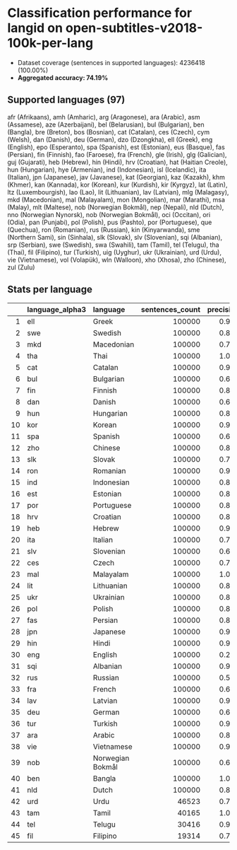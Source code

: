 # Classification performance for langid on open-subtitles-v2018-100k-per-lang

- Dataset coverage (sentences in supported languages): 4236418 (100.00%)
- **Aggregated accuracy: 74.19%**

<h2 id="supported-languages">Supported languages (97)</h2>

afr (Afrikaans), amh (Amharic), arg (Aragonese), ara (Arabic), asm (Assamese), aze (Azerbaijani), bel (Belarusian), bul (Bulgarian), ben (Bangla), bre (Breton), bos (Bosnian), cat (Catalan), ces (Czech), cym (Welsh), dan (Danish), deu (German), dzo (Dzongkha), ell (Greek), eng (English), epo (Esperanto), spa (Spanish), est (Estonian), eus (Basque), fas (Persian), fin (Finnish), fao (Faroese), fra (French), gle (Irish), glg (Galician), guj (Gujarati), heb (Hebrew), hin (Hindi), hrv (Croatian), hat (Haitian Creole), hun (Hungarian), hye (Armenian), ind (Indonesian), isl (Icelandic), ita (Italian), jpn (Japanese), jav (Javanese), kat (Georgian), kaz (Kazakh), khm (Khmer), kan (Kannada), kor (Korean), kur (Kurdish), kir (Kyrgyz), lat (Latin), ltz (Luxembourgish), lao (Lao), lit (Lithuanian), lav (Latvian), mlg (Malagasy), mkd (Macedonian), mal (Malayalam), mon (Mongolian), mar (Marathi), msa (Malay), mlt (Maltese), nob (Norwegian Bokmål), nep (Nepali), nld (Dutch), nno (Norwegian Nynorsk), nob (Norwegian Bokmål), oci (Occitan), ori (Odia), pan (Punjabi), pol (Polish), pus (Pashto), por (Portuguese), que (Quechua), ron (Romanian), rus (Russian), kin (Kinyarwanda), sme (Northern Sami), sin (Sinhala), slk (Slovak), slv (Slovenian), sqi (Albanian), srp (Serbian), swe (Swedish), swa (Swahili), tam (Tamil), tel (Telugu), tha (Thai), fil (Filipino), tur (Turkish), uig (Uyghur), ukr (Ukrainian), urd (Urdu), vie (Vietnamese), vol (Volapük), wln (Walloon), xho (Xhosa), zho (Chinese), zul (Zulu)

<h2 id="metrics-per-language">Stats per language</h2>

|    | language_alpha3   | language         |   sentences_count |   precision |   recall |    f1 |    tp |     fp |      tn |    fn |
|---:|:------------------|:-----------------|------------------:|------------:|---------:|------:|------:|-------:|--------:|------:|
|  1 | ell               | Greek            |            100000 |       0.999 |    0.996 | 0.998 | 99645 |     69 | 4136349 |   355 |
|  2 | swe               | Swedish          |            100000 |       0.856 |    0.710 | 0.728 | 70956 |  11937 | 4124481 | 29044 |
|  3 | mkd               | Macedonian       |            100000 |       0.782 |    0.433 | 0.517 | 43309 |  12082 | 4124336 | 56691 |
|  4 | tha               | Thai             |            100000 |       1.000 |    0.961 | 0.980 | 96095 |     20 | 4136398 |  3905 |
|  5 | cat               | Catalan          |            100000 |       0.930 |    0.505 | 0.639 | 50550 |   3830 | 4132588 | 49450 |
|  6 | bul               | Bulgarian        |            100000 |       0.689 |    0.570 | 0.547 | 57031 |  25798 | 4110620 | 42969 |
|  7 | fin               | Finnish          |            100000 |       0.813 |    0.826 | 0.749 | 82642 |  18954 | 4117464 | 17358 |
|  8 | dan               | Danish           |            100000 |       0.674 |    0.521 | 0.514 | 52077 |  25239 | 4111179 | 47923 |
|  9 | hun               | Hungarian        |            100000 |       0.884 |    0.795 | 0.794 | 79534 |  10437 | 4125981 | 20466 |
| 10 | kor               | Korean           |            100000 |       0.999 |    0.962 | 0.980 | 96165 |     68 | 4136350 |  3835 |
| 11 | spa               | Spanish          |            100000 |       0.615 |    0.719 | 0.549 | 71937 |  44996 | 4091422 | 28063 |
| 12 | zho               | Chinese          |            100000 |       0.890 |    0.916 | 0.855 | 91584 |  11311 | 4125107 |  8416 |
| 13 | slk               | Slovak           |            100000 |       0.796 |    0.575 | 0.615 | 57535 |  14775 | 4121643 | 42465 |
| 14 | ron               | Romanian         |            100000 |       0.934 |    0.682 | 0.767 | 68239 |   4830 | 4131588 | 31761 |
| 15 | ind               | Indonesian       |            100000 |       0.875 |    0.529 | 0.630 | 52912 |   7540 | 4128878 | 47088 |
| 16 | est               | Estonian         |            100000 |       0.867 |    0.632 | 0.692 | 63160 |   9726 | 4126692 | 36840 |
| 17 | por               | Portuguese       |            100000 |       0.833 |    0.646 | 0.678 | 64621 |  12978 | 4123440 | 35379 |
| 18 | hrv               | Croatian         |            100000 |       0.803 |    0.505 | 0.576 | 50470 |  12351 | 4124067 | 49530 |
| 19 | heb               | Hebrew           |            100000 |       0.999 |    0.974 | 0.985 | 97363 |    121 | 4136297 |  2637 |
| 20 | ita               | Italian          |            100000 |       0.729 |    0.711 | 0.635 | 71086 |  26488 | 4109930 | 28914 |
| 21 | slv               | Slovenian        |            100000 |       0.631 |    0.569 | 0.509 | 56891 |  33249 | 4103169 | 43109 |
| 22 | ces               | Czech            |            100000 |       0.768 |    0.694 | 0.657 | 69366 |  20953 | 4115465 | 30634 |
| 23 | mal               | Malayalam        |            100000 |       1.000 |    0.977 | 0.988 | 97661 |      2 | 4136416 |  2339 |
| 24 | lit               | Lithuanian       |            100000 |       0.821 |    0.710 | 0.703 | 71019 |  15497 | 4120921 | 28981 |
| 25 | ukr               | Ukrainian        |            100000 |       0.805 |    0.500 | 0.574 | 49995 |  12080 | 4124338 | 50005 |
| 26 | pol               | Polish           |            100000 |       0.841 |    0.862 | 0.787 | 86150 |  16323 | 4120095 | 13850 |
| 27 | fas               | Persian          |            100000 |       0.830 |    0.526 | 0.604 | 52589 |  10748 | 4125670 | 47411 |
| 28 | jpn               | Japanese         |            100000 |       0.974 |    0.966 | 0.957 | 96556 |   2623 | 4133795 |  3444 |
| 29 | hin               | Hindi            |            100000 |       0.999 |    0.788 | 0.881 | 78804 |     65 | 4136353 | 21196 |
| 30 | eng               | English          |            100000 |       0.239 |    0.912 | 0.236 | 91242 | 291069 | 3845349 |  8758 |
| 31 | sqi               | Albanian         |            100000 |       0.987 |    0.747 | 0.846 | 74695 |    995 | 4135423 | 25305 |
| 32 | rus               | Russian          |            100000 |       0.592 |    0.710 | 0.528 | 71033 |  48977 | 4087441 | 28967 |
| 33 | fra               | French           |            100000 |       0.675 |    0.766 | 0.612 | 76607 |  36932 | 4099486 | 23393 |
| 34 | lav               | Latvian          |            100000 |       0.930 |    0.749 | 0.804 | 74883 |   5659 | 4130759 | 25117 |
| 35 | deu               | German           |            100000 |       0.639 |    0.827 | 0.599 | 82719 |  46756 | 4089662 | 17281 |
| 36 | tur               | Turkish          |            100000 |       0.939 |    0.778 | 0.828 | 77837 |   5089 | 4131329 | 22163 |
| 37 | ara               | Arabic           |            100000 |       0.847 |    0.888 | 0.804 | 88771 |  15980 | 4120438 | 11229 |
| 38 | vie               | Vietnamese       |            100000 |       0.962 |    0.899 | 0.912 | 89889 |   3570 | 4132848 | 10111 |
| 39 | nob               | Norwegian Bokmål |            100000 |       0.618 |    0.565 | 0.499 | 56473 |  34838 | 4101580 | 43527 |
| 40 | ben               | Bangla           |            100000 |       1.000 |    0.929 | 0.963 | 92897 |     10 | 4136408 |  7103 |
| 41 | nld               | Dutch            |            100000 |       0.831 |    0.780 | 0.744 | 77955 |  15815 | 4120603 | 22045 |
| 42 | urd               | Urdu             |             46523 |       0.710 |    0.763 | 0.640 | 35497 |  14494 | 4175401 | 11026 |
| 43 | tam               | Tamil            |             40165 |       1.000 |    0.950 | 0.974 | 38148 |      5 | 4196248 |  2017 |
| 44 | tel               | Telugu           |             30416 |       0.999 |    0.945 | 0.971 | 28735 |     23 | 4205979 |  1681 |
| 45 | fil               | Filipino         |             19314 |       0.783 |    0.503 | 0.564 |  9714 |   2695 | 4214409 |  9600 |